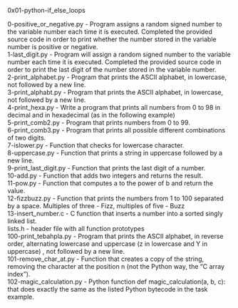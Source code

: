 0x01-python-if_else_loops

0-positive_or_negative.py - Program assigns a random signed number to the variable number each time it is executed. Completed the provided source code in order to print whether the number stored in the variable number is positive or negative.\
1-last_digit.py - Program will assign a random signed number to the variable number each time it is executed. Completed the provided source code in order to print the last digit of the number stored in the variable number.\
2-print_alphabet.py - Program that prints the ASCII alphabet, in lowercase, not followed by a new line.\
3-print_alphabt.py - Program that prints the ASCII alphabet, in lowercase, not followed by a new line.\
4-print_hexa.py - Write a program that prints all numbers from 0 to 98 in decimal and in hexadecimal (as in the following example)\
5-print_comb2.py - Program that prints numbers from 0 to 99.\
6-print_comb3.py - Program that prints all possible different combinations of two digits.\
7-islower.py - Function that checks for lowercase character.\
8-uppercase.py - Function that prints a string in uppercase followed by a new line.\
9-print_last_digit.py - Function that prints the last digit of a number.\
10-add.py - Function that adds two integers and returns the result.\
11-pow.py - Function that computes a to the power of b and return the value.\
12-fizzbuzz.py - Function that prints the numbers from 1 to 100 separated by a space. Multiples of three - Fizz, multiples of five - Buzz\
13-insert_number.c - C function that inserts a number into a sorted singly linked list.\
lists.h - header file with all function prototypes\
100-print_tebahpla.py - Program that prints the ASCII alphabet, in reverse order, alternating lowercase and uppercase (z in lowercase and Y in uppercase) , not followed by a new line.\
101-remove_char_at.py - Function that creates a copy of the string, removing the character at the position n (not the Python way, the “C array index”).\
102-magic_calculation.py - Python function def magic_calculation(a, b, c): that does exactly the same as the listed Python bytecode in the task example.
